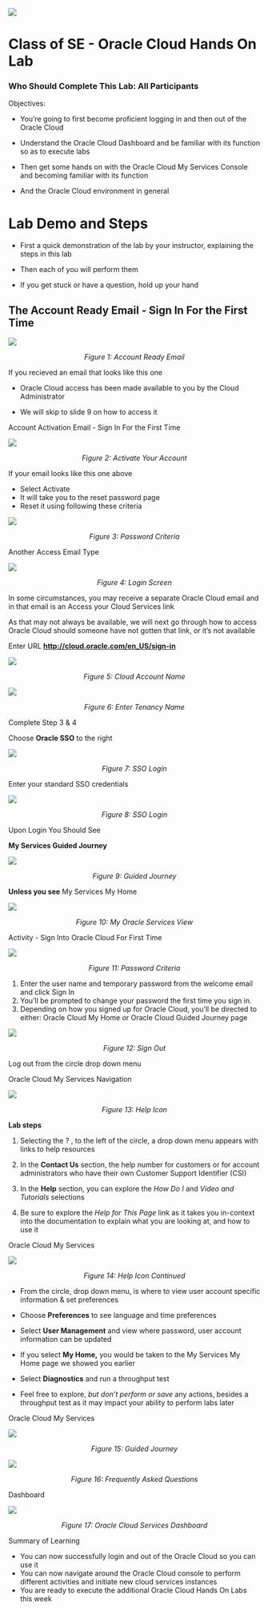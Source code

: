 ![](media/ocpheading.png)
# Class of SE - Oracle Cloud Hands On Lab

### Who Should Complete This Lab: All Participants

Objectives:

-   You’re going to first become proficient logging in and then out of the
    Oracle Cloud

-   Understand the Oracle Cloud Dashboard and be familiar with its function so
    as to execute labs

-   Then get some hands on with the Oracle Cloud My Services Console and becoming familiar
    with its function

-   And the Oracle Cloud environment in general

# Lab Demo and Steps

-   First a quick demonstration of the lab by your instructor, explaining the steps in this lab

-   Then each of you will perform them

-   If you get stuck or have a question, hold up your hand

## The Account Ready Email - Sign In For the First Time

![](media/d9b2da3e505e4a99c4fcb0dc791c8183.png)
*<p align="center">Figure 1: Account Ready Email </p>*



If you recieved an email that looks like this one 

-   Oracle Cloud access has been made available to you by the Cloud
    Administrator

-   We will skip to slide 9 on how to access it

Account Activation Email - Sign In For the First Time

![](media/49171907d9801cc1287b8df3a728c9a2.png)
*<p align="center">Figure 2: Activate Your Account</p>*

If your email looks like this one above

-   Select Activate
-   It will take you to the reset password page
-   Reset it using following these criteria

![](media/e1b571dd028715c327851f7f09db43b7.png)
*<p align="center">Figure 3: Password Criteria</p>*

Another Access Email Type

![](media/c912d1582a6c3be888181c3552152239.png)
*<p align="center">Figure 4: Login Screen</p>*

In some circumstances, you may receive a separate Oracle Cloud email and in that email is an Access your Cloud Services link

As that may not always be available, we will next go through how to access Oracle Cloud should someone have not gotten that link, or it’s not available

Enter URL **http://cloud.oracle.com/en_US/sign-in**

![](media/4c0ce66dbe90b4c8c4579078bfa0e984.png)
*<p align="center">Figure 5: Cloud Account Name</p>*

![](media/3fc10ea927f5a2648b0dbb9dfd257d7a.png)
*<p align="center">Figure 6: Enter Tenancy Name</p>*

Complete Step 3 & 4

Choose **Oracle SSO** to the right

![](media/beeaddbd466fb83fe3f12d61bdcbaa63.png)

*<p align="center">Figure 7: SSO Login</p>*

Enter your standard SSO credentials

![](media/572bdb0971a2d56b2888d1ae4ef829f7.png)

*<p align="center">Figure 8: SSO Login</p>*

Upon Login You Should See

**My Services Guided Journey**

![](media/d35f74d1ff304234de82df019c6ef622.png)
*<p align="center">Figure 9: Guided Journey</p>*

**Unless you see** My Services My Home

![](media/742ce48883a769429bfea72c0971c264.png)

*<p align="center">Figure 10: My Oracle Services View</p>*

Activity - Sign Into Oracle Cloud For First Time

![](media/e1b571dd028715c327851f7f09db43b7.png)

*<p align="center">Figure 11: Password Criteria</p>*

1.  Enter the user name and temporary password from the welcome email and click
    Sign In
2.  You’ll be prompted to change your password the first time you sign in.
3.  Depending on how you signed up for Oracle Cloud, you’ll be directed to
    either: Oracle Cloud My Home or Oracle Cloud Guided Journey page

![](media/f2dfaca6ed510f1b851e64966ddc562a.png)
*<p align="center">Figure 12: Sign Out</p>*

Log out from the circle drop down menu

Oracle Cloud My Services Navigation

![](media/45f2df1e3acfc7b03cd36e73bbfb69d8.png)
*<p align="center">Figure 13: Help Icon</p>*

**Lab steps**

1.  Selecting the ? , to the left of the circle, a drop down menu appears with
    links to help resources

2.  In the **Contact Us** section, the help number for customers or for account
    administrators who have their own Customer Support Identifier (CSI)

3.  In the **Help** section, you can explore the *How Do I* and *Video and
    Tutorials* selections

4.  Be sure to explore the *Help for This Page* link as it takes you in-context
    into the documentation to explain what you are looking at, and how to use it

Oracle Cloud My Services

![](media/7cddbf0e592e84c42afb2327f8f4fa3f.png)
*<p align="center">Figure 14: Help Icon Continued</p>*

-   From the circle, drop down menu, is where to view user account specific
    information & set preferences

-   Choose **Preferences** to see language and time preferences

-   Select **User Management** and view where password, user account information
    can be updated

-   If you select **My Home,** you would be taken to the My Services My Home
    page we showed you earlier

-   Select **Diagnostics** and run a throughput test

-   Feel free to explore, *but don’t perform or save* any actions, besides a
    throughput test as it may impact your ability to perform labs later

Oracle Cloud My Services

![](media/83ca8e1dfc0b6ff834a775db95c5b9c6.png)
*<p align="center">Figure 15: Guided Journey</p>*

![](media/b7182721706b574f8b51dd16de1374df.png)
*<p align="center">Figure 16: Frequently Asked Questions</p>*

Dashboard

![](media/771677f37f566d187ec6686095018421.png)
*<p align="center">Figure 17: Oracle Cloud Services Dashboard</p>*

Summary of Learning

-   You can now successfully login and out of the Oracle Cloud so you can use it
-   You can now navigate around the Oracle Cloud console to perform different
    activities and initiate new cloud services instances
-   You are ready to execute the additional Oracle Cloud Hands On Labs this week
